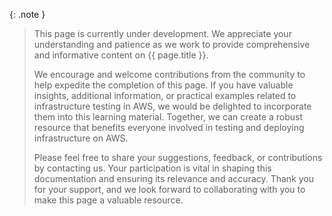 
{: .note }
> This page is currently under development. We appreciate your understanding and patience as we work to provide comprehensive and informative content on {{ page.title }}.
>
> We encourage and welcome contributions from the community to help expedite the completion of this page. If you have valuable insights, additional information, or practical examples related to infrastructure testing in AWS, we would be delighted to incorporate them into this learning material. Together, we can create a robust resource that benefits everyone involved in testing and deploying infrastructure on AWS.
> 
> Please feel free to share your suggestions, feedback, or contributions by contacting us. Your participation is vital in shaping this documentation and ensuring its relevance and accuracy. Thank you for your support, and we look forward to collaborating with you to make this page a valuable resource.